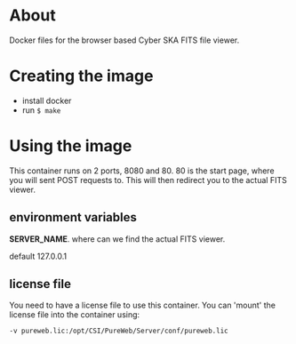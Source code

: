 
About
=====

Docker files for the browser based Cyber SKA FITS file viewer.


Creating the image
==================

- install docker
- run `$ make`


Using the image
===============

This container runs on 2 ports, 8080 and 80. 80 is the start page,
where you will sent POST requests to. This will then redirect you
to the actual FITS viewer.


environment variables
---------------------

**SERVER_NAME**. where can we find the actual FITS viewer.

default 127.0.0.1


license file
------------

You need to have a license file to use this container. You can
'mount' the license file into the container using:

`-v pureweb.lic:/opt/CSI/PureWeb/Server/conf/pureweb.lic`
